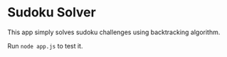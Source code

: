 # Sudoku Solver
This app simply solves sudoku challenges using backtracking algorithm.

Run `node app.js` to test it.
